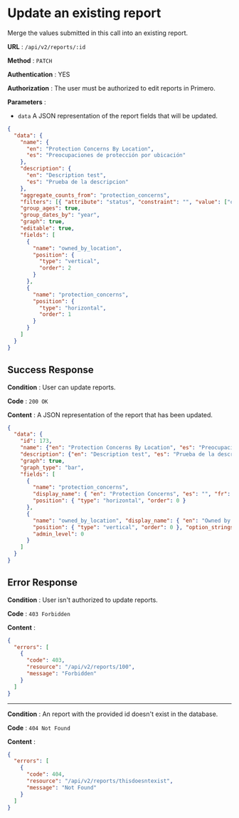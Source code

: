 # Update an existing report

Merge the values submitted in this call into an existing report.

**URL** : `/api/v2/reports/:id`

**Method** : `PATCH`

**Authentication** : YES

**Authorization** : The user must be authorized to edit reports in Primero.

**Parameters** :

* `data` A JSON representation of the report fields that will be updated.

```json
{
  "data": {
    "name": {
      "en": "Protection Concerns By Location",
      "es": "Preocupaciones de protección por ubicación"
    },
    "description": {
      "en": "Description test",
      "es": "Prueba de la descripcion"
    },
    "aggregate_counts_from": "protection_concerns",
    "filters": [{ "attribute": "status", "constraint": "", "value": ["open"] }],
    "group_ages": true,
    "group_dates_by": "year",
    "graph": true,
    "editable": true,
    "fields": [
      {
        "name": "owned_by_location",
        "position": {
          "type": "vertical",
          "order": 2
        }
      },
      {
        "name": "protection_concerns",
        "position": {
          "type": "horizontal",
          "order": 1
        }
      }
    ]
  }
}
```

## Success Response

**Condition** : User can update reports.

**Code** : `200 OK`

**Content** : A JSON representation of the report that has been updated.

```json
{
  "data": {
    "id": 173,
    "name": {"en": "Protection Concerns By Location", "es": "Preocupaciones de protección por ubicación", "fr": ""},
    "description": {"en": "Description test", "es": "Prueba de la descripcion", "fr": ""},
    "graph": true,
    "graph_type": "bar",
    "fields": [
      {
        "name": "protection_concerns",
        "display_name": { "en": "Protection Concerns", "es": "", "fr": "" },
        "position": { "type": "horizontal", "order": 0 }
      },
      {
        "name": "owned_by_location", "display_name": { "en": "Owned by location", "es": "", "fr": "" },
        "position": { "type": "vertical", "order": 0 }, "option_strings_source": "Location",
        "admin_level": 0
      }
    ]
  }
}
```

## Error Response

**Condition** : User isn't authorized to update reports.

**Code** : `403 Forbidden`

**Content** :

```json
{
  "errors": [
    {
      "code": 403,
      "resource": "/api/v2/reports/100",
      "message": "Forbidden"
    }
  ]
}
```

---

**Condition** : An report with the provided id doesn't exist in the database.

**Code** : `404 Not Found`

**Content** :

```json
{
  "errors": [
    {
      "code": 404,
      "resource": "/api/v2/reports/thisdoesntexist",
      "message": "Not Found"
    }
  ]
}
```
